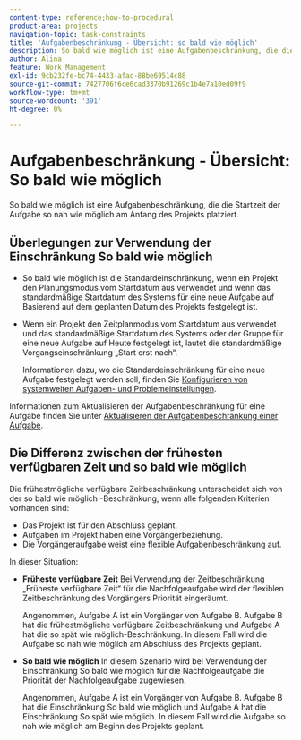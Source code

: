 ```yaml
---
content-type: reference;how-to-procedural
product-area: projects
navigation-topic: task-constraints
title: 'Aufgabenbeschränkung - Übersicht: so bald wie möglich'
description: So bald wie möglich ist eine Aufgabenbeschränkung, die die Startzeit der Aufgabe so nah wie möglich am Anfang des Projekts platziert.
author: Alina
feature: Work Management
exl-id: 9cb232fe-bc74-4433-afac-88be69514c88
source-git-commit: 7427706f6ce6cad3370b91269c1b4e7a10ed09f9
workflow-type: tm+mt
source-wordcount: '391'
ht-degree: 0%

---
```


# Aufgabenbeschränkung - Übersicht: So bald wie möglich

So bald wie möglich ist eine Aufgabenbeschränkung, die die Startzeit der Aufgabe so nah wie möglich am Anfang des Projekts platziert.

## Überlegungen zur Verwendung der Einschränkung So bald wie möglich

* So bald wie möglich ist die Standardeinschränkung, wenn ein Projekt den Planungsmodus vom Startdatum aus verwendet und wenn das standardmäßige Startdatum des Systems für eine neue Aufgabe auf Basierend auf dem geplanten Datum des Projekts festgelegt ist.

* Wenn ein Projekt den Zeitplanmodus vom Startdatum aus verwendet und das standardmäßige Startdatum des Systems oder der Gruppe für eine neue Aufgabe auf Heute festgelegt ist, lautet die standardmäßige Vorgangseinschränkung „Start erst nach“.

  Informationen dazu, wo die Standardeinschränkung für eine neue Aufgabe festgelegt werden soll, finden Sie [Konfigurieren von systemweiten Aufgaben- und Problemeinstellungen](../../../administration-and-setup/set-up-workfront/configure-system-defaults/set-task-issue-preferences.md).

Informationen zum Aktualisieren der Aufgabenbeschränkung für eine Aufgabe finden Sie unter [Aktualisieren der Aufgabenbeschränkung einer Aufgabe](../../../manage-work/tasks/task-constraints/update-task-constraint-of-task.md).

<!--
<div data-mc-conditions="QuicksilverOrClassic.Draft mode">
<p>(NOTE: replaced with new article linked above) </p>
<p>To update the Task Constraint to As Soon As Possible: </p>
<ol>
<li value="1">Go to a task whose Task Constraint you want to update.</li>
<li value="2"> <p data-mc-conditions="QuicksilverOrClassic.Quicksilver">Click the <strong>More</strong> icon <img src="assets/qs-more-icon-on-an-object.png"> next to the task name, then click <strong>Edit</strong>.</p> </li>
<li value="3"> <p>In the <strong>Overview</strong> section, expand the <strong>Task Constraint</strong> drop-down menu.</p> </li>
<li value="4"> <p>Select <strong>As Soon As Possible</strong>.</p> </li>
<li value="5">Click <strong>Save Changes</strong>. </li>
</ol>
</div>
-->

## Die Differenz zwischen der frühesten verfügbaren Zeit und so bald wie möglich

<!--
<p data-mc-conditions="QuicksilverOrClassic.Draft mode">(NOTE: [! This section is duplicated in "Earliest Available Time"])&nbsp;</p>
-->

Die frühestmögliche verfügbare Zeitbeschränkung unterscheidet sich von der so bald wie möglich -Beschränkung, wenn alle folgenden Kriterien vorhanden sind:

* Das Projekt ist für den Abschluss geplant.
* Aufgaben im Projekt haben eine Vorgängerbeziehung.
* Die Vorgängeraufgabe weist eine flexible Aufgabenbeschränkung auf.

In dieser Situation:

* **Früheste verfügbare Zeit** Bei Verwendung der Zeitbeschränkung „Früheste verfügbare Zeit“ für die Nachfolgeaufgabe wird der flexiblen Zeitbeschränkung des Vorgängers Priorität eingeräumt.

  Angenommen, Aufgabe A ist ein Vorgänger von Aufgabe B. Aufgabe B hat die frühestmögliche verfügbare Zeitbeschränkung und Aufgabe A hat die so spät wie möglich-Beschränkung. In diesem Fall wird die Aufgabe so nah wie möglich am Abschluss des Projekts geplant.

* **So bald wie möglich** In diesem Szenario wird bei Verwendung der Einschränkung So bald wie möglich für die Nachfolgeaufgabe die Priorität der Nachfolgeaufgabe zugewiesen.

  Angenommen, Aufgabe A ist ein Vorgänger von Aufgabe B. Aufgabe B hat die Einschränkung So bald wie möglich und Aufgabe A hat die Einschränkung So spät wie möglich. In diesem Fall wird die Aufgabe so nah wie möglich am Beginn des Projekts geplant.
